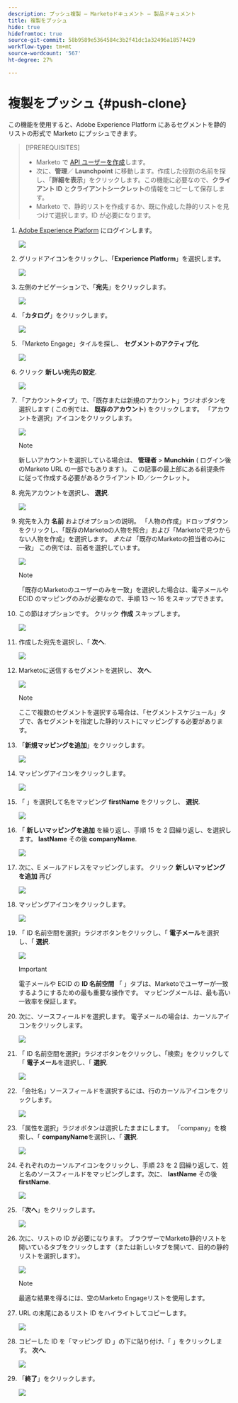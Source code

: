 ```yaml
---
description: プッシュ複製 — Marketoドキュメント — 製品ドキュメント
title: 複製をプッシュ
hide: true
hidefromtoc: true
source-git-commit: 58b9589e5364584c3b2f41dc1a32496a18574429
workflow-type: tm+mt
source-wordcount: '567'
ht-degree: 27%

---
```


# 複製をプッシュ {#push-clone}

この機能を使用すると、Adobe Experience Platform にあるセグメントを静的リストの形式で Marketo にプッシュできます。

>[!PREREQUISITES]
>
>* Marketo で [API ユーザーを作成](/help/marketo/product-docs/administration/users-and-roles/create-an-api-only-user.md)します。
>* 次に、**管理**／ **Launchpoint** に移動します。作成した役割の名前を探し、「**詳細を表示**」をクリックします。この機能に必要なので、**クライアント ID** と&#x200B;**クライアントシークレット**&#x200B;の情報をコピーして保存します。
>* Marketo で、静的リストを作成するか、既に作成した静的リストを見つけて選択します。ID が必要になります。


1. [Adobe Experience Platform](https://experience.adobe.com/) にログインします。

   ![](assets/push-an-adobe-experience-platform-segment-1.png)

1. グリッドアイコンをクリックし、「**Experience Platform**」を選択します。

   ![](assets/push-an-adobe-experience-platform-segment-2.png)

1. 左側のナビゲーションで、「**宛先**」をクリックします。

   ![](assets/push-an-adobe-experience-platform-segment-3.png)

1. 「**カタログ**」をクリックします。

   ![](assets/push-an-adobe-experience-platform-segment-4.png)

1. 「Marketo Engage」タイルを探し、 **セグメントのアクティブ化**.

   ![](assets/push-an-adobe-experience-platform-segment-5.png)

1. クリック **新しい宛先の設定**.

   ![](assets/push-an-adobe-experience-platform-segment-6.png)


1. 「アカウントタイプ」で、「既存または新規のアカウント」ラジオボタンを選択します ( この例では、 **既存のアカウント**) をクリックします。 「アカウントを選択」アイコンをクリックします。

   ![](assets/push-an-adobe-experience-platform-segment-7.png)

   >[!NOTE]
   >
   >新しいアカウントを選択している場合は、 **管理者** > **Munchkin** ( ログイン後のMarketo URL の一部でもあります )。 この記事の最上部にある前提条件に従って作成する必要があるクライアント ID／シークレット。

1. 宛先アカウントを選択し、 **選択**.

   ![](assets/push-an-adobe-experience-platform-segment-8.png)

1. 宛先を入力 **名前** およびオプションの説明。 「人物の作成」ドロップダウンをクリックし、「既存のMarketoの人物を照合」および「Marketoで見つからない人物を作成」を選択します。 _または_ 「既存のMarketoの担当者のみに一致」 この例では、前者を選択しています。

   ![](assets/push-an-adobe-experience-platform-segment-9.png)

   >[!NOTE]
   >
   >「既存のMarketoのユーザーのみを一致」を選択した場合は、電子メールや ECID のマッピングのみが必要なので、手順 13 ～ 16 をスキップできます。

1. この節はオプションです。 クリック **作成** スキップします。

   ![](assets/push-an-adobe-experience-platform-segment-10.png)

1. 作成した宛先を選択し、「 **次へ**.

   ![](assets/push-an-adobe-experience-platform-segment-11.png)

1. Marketoに送信するセグメントを選択し、 **次へ**.

   ![](assets/push-an-adobe-experience-platform-segment-12.png)

   >[!NOTE]
   >
   >ここで複数のセグメントを選択する場合は、「セグメントスケジュール」タブで、各セグメントを指定した静的リストにマッピングする必要があります。

1. 「**新規マッピングを追加**」をクリックします。

   ![](assets/push-an-adobe-experience-platform-segment-13.png)

1. マッピングアイコンをクリックします。

   ![](assets/push-an-adobe-experience-platform-segment-14.png)

1. 「 」を選択して名をマッピング **firstName** をクリックし、 **選択**.

   ![](assets/push-an-adobe-experience-platform-segment-15.png)

1. 「 **新しいマッピングを追加** を繰り返し、手順 15 を 2 回繰り返し、を選択します。 **lastName** その後 **companyName**.

   ![](assets/push-an-adobe-experience-platform-segment-16.png)

1. 次に、E メールアドレスをマッピングします。 クリック **新しいマッピングを追加** 再び

   ![](assets/push-an-adobe-experience-platform-segment-17.png)

1. マッピングアイコンをクリックします。

   ![](assets/push-an-adobe-experience-platform-segment-18.png)

1. 「 ID 名前空間を選択」ラジオボタンをクリックし、「  **電子メール**&#x200B;を選択し、「 **選択**.

   ![](assets/push-an-adobe-experience-platform-segment-19.png)

   >[!IMPORTANT]
   >
   >電子メールや ECID の **ID 名前空間** 「 」タブは、Marketoでユーザーが一致するようにするための最も重要な操作です。 マッピングメールは、最も高い一致率を保証します。

1. 次に、ソースフィールドを選択します。 電子メールの場合は、カーソルアイコンをクリックします。

   ![](assets/push-an-adobe-experience-platform-segment-20.png)

1. 「 ID 名前空間を選択」ラジオボタンをクリックし、「検索」をクリックして「 **電子メール**&#x200B;を選択し、「 **選択**.

   ![](assets/push-an-adobe-experience-platform-segment-21.png)

1. 「会社名」ソースフィールドを選択するには、行のカーソルアイコンをクリックします。

   ![](assets/push-an-adobe-experience-platform-segment-22.png)

1. 「属性を選択」ラジオボタンは選択したままにします。 「company」を検索し、「 **companyName**&#x200B;を選択し、「 **選択**.

   ![](assets/push-an-adobe-experience-platform-segment-23.png)

1. それぞれのカーソルアイコンをクリックし、手順 23 を 2 回繰り返して、姓と名のソースフィールドをマッピングします。次に、 **lastName** その後 **firstName**.

   ![](assets/push-an-adobe-experience-platform-segment-24.png)

1. 「**次へ**」をクリックします。

   ![](assets/push-an-adobe-experience-platform-segment-25.png)

1. 次に、リストの ID が必要になります。 ブラウザーでMarketo静的リストを開いているタブをクリックします（または新しいタブを開いて、目的の静的リストを選択します）。

   ![](assets/push-an-adobe-experience-platform-segment-26.png)

   >[!NOTE]
   >
   >最適な結果を得るには、空のMarketo Engageリストを使用します。

1. URL の末尾にあるリスト ID をハイライトしてコピーします。

   ![](assets/push-an-adobe-experience-platform-segment-27.png)

1. コピーした ID を「マッピング ID 」の下に貼り付け、「 」をクリックします。 **次へ**.

   ![](assets/push-an-adobe-experience-platform-segment-28.png)

1. 「**終了**」をクリックします。

   ![](assets/push-an-adobe-experience-platform-segment-29.png)
